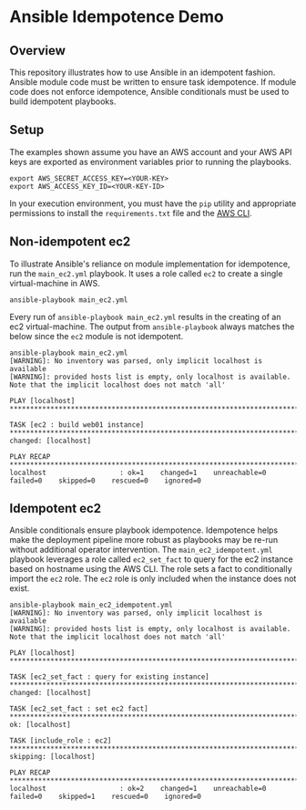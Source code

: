 # Ansible Idempotence Demo

## Overview
This repository illustrates how to use Ansible in an idempotent fashion. Ansible module code must be written to ensure task idempotence. If module code does not enforce idempotence, Ansible conditionals must be used to build idempotent playbooks.

## Setup
The examples shown assume you have an AWS account and your AWS API keys are exported as environment variables prior to running the playbooks.

```
export AWS_SECRET_ACCESS_KEY=<YOUR-KEY>
export AWS_ACCESS_KEY_ID=<YOUR-KEY-ID>
```

In your execution environment, you must have the `pip` utility and appropriate permissions to install the `requirements.txt` file and the [AWS CLI](https://docs.aws.amazon.com/cli/latest/userguide/install-cliv2.html).

## Non-idempotent ec2
To illustrate Ansible's reliance on module implementation for idempotence, run the `main_ec2.yml` playbook. It uses a role called `ec2` to create a single virtual-machine in AWS.

```
ansible-playbook main_ec2.yml
```

Every run of `ansible-playbook main_ec2.yml` results in the creating of an ec2 virtual-machine. The output from `ansible-playbook` always matches the below since the `ec2` module is not idempotent.

```
ansible-playbook main_ec2.yml
[WARNING]: No inventory was parsed, only implicit localhost is available
[WARNING]: provided hosts list is empty, only localhost is available. Note that the implicit localhost does not match 'all'

PLAY [localhost] **************************************************************************************************************************

TASK [ec2 : build web01 instance] *********************************************************************************************************
changed: [localhost]

PLAY RECAP ********************************************************************************************************************************
localhost                  : ok=1    changed=1    unreachable=0    failed=0    skipped=0    rescued=0    ignored=0  
```

## Idempotent ec2
Ansible conditionals ensure playbook idempotence. Idempotence helps make the deployment pipeline more robust as playbooks may be re-run without additional operator intervention. The `main_ec2_idempotent.yml` playbook leverages a role called `ec2_set_fact` to query for the ec2 instance based on hostname using the AWS CLI. The role sets a fact to conditionally import the `ec2` role. The `ec2` role is only included when the instance does not exist.

```
ansible-playbook main_ec2_idempotent.yml
[WARNING]: No inventory was parsed, only implicit localhost is available
[WARNING]: provided hosts list is empty, only localhost is available. Note that the implicit localhost does not match 'all'

PLAY [localhost] **************************************************************************************************************************

TASK [ec2_set_fact : query for existing instance] *****************************************************************************************
changed: [localhost]

TASK [ec2_set_fact : set ec2 fact] ********************************************************************************************************
ok: [localhost]

TASK [include_role : ec2] *****************************************************************************************************************
skipping: [localhost]

PLAY RECAP ********************************************************************************************************************************
localhost                  : ok=2    changed=1    unreachable=0    failed=0    skipped=1    rescued=0    ignored=0
```
